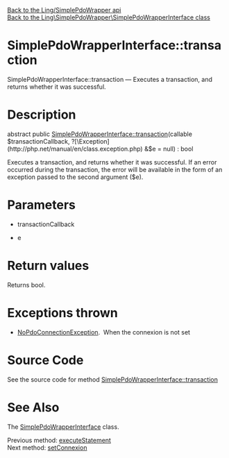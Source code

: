 [Back to the Ling/SimplePdoWrapper api](https://github.com/lingtalfi/SimplePdoWrapper/blob/master/doc/api/Ling/SimplePdoWrapper.md)<br>
[Back to the Ling\SimplePdoWrapper\SimplePdoWrapperInterface class](https://github.com/lingtalfi/SimplePdoWrapper/blob/master/doc/api/Ling/SimplePdoWrapper/SimplePdoWrapperInterface.md)


SimplePdoWrapperInterface::transaction
================



SimplePdoWrapperInterface::transaction — Executes a transaction, and returns whether it was successful.




Description
================


abstract public [SimplePdoWrapperInterface::transaction](https://github.com/lingtalfi/SimplePdoWrapper/blob/master/doc/api/Ling/SimplePdoWrapper/SimplePdoWrapperInterface/transaction.md)(callable $transactionCallback, ?[\Exception](http://php.net/manual/en/class.exception.php) &$e = null) : bool




Executes a transaction, and returns whether it was successful.
If an error occurred during the transaction, the error will be available in the form
of an exception passed to the second argument ($e).




Parameters
================


- transactionCallback

    

- e

    


Return values
================

Returns bool.


Exceptions thrown
================

- [NoPdoConnectionException](https://github.com/lingtalfi/SimplePdoWrapper/blob/master/doc/api/Ling/SimplePdoWrapper/Exception/NoPdoConnectionException.md).&nbsp;
When the connexion is not set






Source Code
===========
See the source code for method [SimplePdoWrapperInterface::transaction](https://github.com/lingtalfi/SimplePdoWrapper/blob/master/SimplePdoWrapperInterface.php#L202-L202)


See Also
================

The [SimplePdoWrapperInterface](https://github.com/lingtalfi/SimplePdoWrapper/blob/master/doc/api/Ling/SimplePdoWrapper/SimplePdoWrapperInterface.md) class.

Previous method: [executeStatement](https://github.com/lingtalfi/SimplePdoWrapper/blob/master/doc/api/Ling/SimplePdoWrapper/SimplePdoWrapperInterface/executeStatement.md)<br>Next method: [setConnexion](https://github.com/lingtalfi/SimplePdoWrapper/blob/master/doc/api/Ling/SimplePdoWrapper/SimplePdoWrapperInterface/setConnexion.md)<br>

